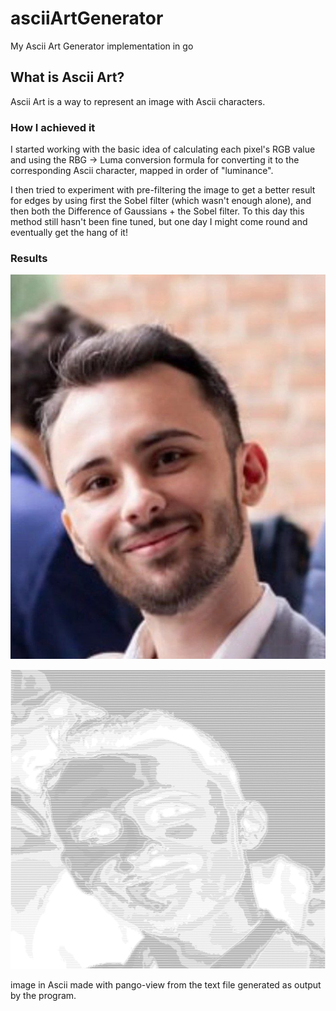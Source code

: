 # asciiArtGenerator
My Ascii Art Generator implementation in go

<h2>What is Ascii Art?</h2>
Ascii Art is a way to represent an image with Ascii characters.

<h3>How I achieved it</h3>
I started working with the basic idea of calculating each pixel's RGB value and using the RBG -> Luma conversion formula for converting it to the corresponding Ascii character, mapped in order of "luminance".

I then tried to experiment with pre-filtering the image to get a better result for edges by using first the Sobel filter (which wasn't enough alone), and then both the Difference of Gaussians + the Sobel filter. To this day this method still hasn't been fine tuned, but one day I might come round and eventually get the hang of it!

<h3>Results</h3>

![Alt text](./samples/sample.jpg)

![Alt text](./samples/sample_output.png)

image in Ascii made with pango-view from the text file generated as output by the program.
